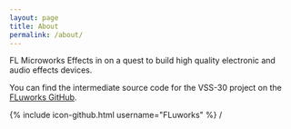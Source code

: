 ```yaml
---
layout: page
title: About
permalink: /about/
---
```


FL Microworks Effects in on a quest to build high quality electronic and audio effects devices.

You can find the intermediate source code for the VSS-30 project on the [FLuworks GitHub].

[FLuworks GitHub]: https://github.com/FLuworks/VSS-30

{% include icon-github.html username="FLuworks" %} /


